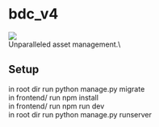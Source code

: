 # bdc_v4
![](https://github.com/jaysunmah/bdc_v4/workflows/bdc_v4/badge.svg)\
Unparalleled asset management.\
## Setup
in root dir run python manage.py migrate\
in frontend/ run npm install\
in frontend/ run npm run dev\
in root dir run python manage.py runserver
